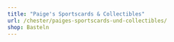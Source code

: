 ```yaml
---
title: "Paige's Sportscards & Collectibles"
url: /chester/paiges-sportscards-und-collectibles/
shop: Basteln
---
```

